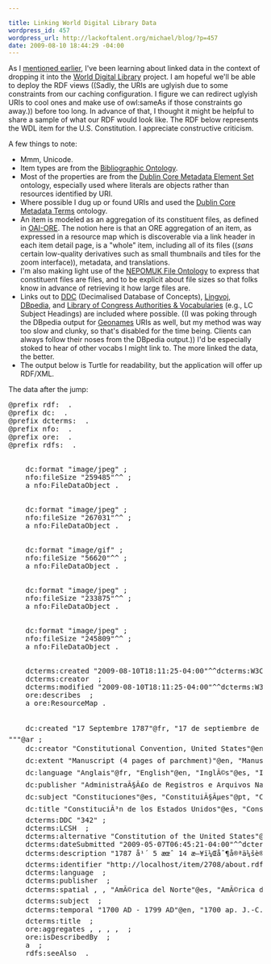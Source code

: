 ```yaml
--- 

title: Linking World Digital Library Data
wordpress_id: 457
wordpress_url: http://lackoftalent.org/michael/blog/?p=457
date: 2009-08-10 18:44:29 -04:00
---
```

As I <a href="/michael/blog/2009/07/31/validating-ore-from-the-command-line/">mentioned earlier</a>, I've been learning about linked data in the context of dropping it into the <a href="http://www.wdl.org">World Digital Library</a> project.  I am hopeful we'll be able to deploy the RDF views ((Sadly, the URIs are uglyish due to some constraints from our caching configuration.  I figure we can redirect uglyish URIs to cool ones and make use of owl:sameAs if those constraints go away.)) before too long.  In advance of that, I thought it might be helpful to share a sample of what our RDF would look like.  The RDF below represents the WDL item for the U.S. Constitution.  I appreciate constructive criticism.

A few things to note:
<ul>
<li>Mmm, Unicode.</li>
<li>Item types are from the <a href="http://bibliontology.com/">Bibliographic Ontology</a>.</li>
<li>Most of the properties are from the <a href="http://dublincore.org/documents/dces/">Dublin Core Metadata Element Set</a> ontology, especially used where literals are objects rather than resources identified by URI. </li>
<li>Where possible I dug up or found URIs and used the <a href="http://dublincore.org/documents/dcmi-terms/">Dublin Core Metadata Terms</a> ontology.</li>
<li>An item is modeled as an aggregation of its constituent files, as defined in <a href="http://www.openarchives.org/ore/">OAI-ORE</a>.  The notion here is that an ORE aggregation of an item, as expressed in a resource map which is discoverable via a link header in each item detail page, is a "whole" item, including all of its files ((<em>sans</em> certain low-quality derivatives such as small thumbnails and tiles for the zoom interface)), metadata, and translations.</li>
<li>I'm also making light use of the <a href="http://www.semanticdesktop.org/ontologies/nfo/">NEPOMUK File Ontology</a> to express that constituent files are files, and to be explicit about file sizes so that folks know in advance of retrieving it how large files are.</li>
<li>Links out to <a href="http://purl.org/NET/decimalised#">DDC</a> (Decimalised Database of Concepts), <a href="http://www.lingvoj.org/">Lingvoj</a>, <a href="http://dbpedia.org/">DBpedia</a>, and <a href="http://id.loc.gov/authorities/">Library of Congress Authorities &amp; Vocabularies</a> (e.g., LC Subject Headings) are included where possible.  ((I was poking through the DBpedia output for <a href="http://www.geonames.org/">Geonames</a> URIs as well, but my method was way too slow and clunky, so that's disabled for the time being.  Clients can always follow their noses from the DBpedia output.)) I'd be especially stoked to hear of other vocabs I might link to.  The more linked the data, the better.</li>
<li>The output below is Turtle for readability, but the application will offer up RDF/XML.</li>
</ul>

The data after the jump:
<!--more-->
<pre lang="ttl">
@prefix rdf: <http://www.w3.org/1999/02/22-rdf-syntax-ns#> .
@prefix dc: <http://purl.org/dc/elements/1.1/> .
@prefix dcterms: <http://purl.org/dc/terms/> .
@prefix nfo: <http://www.semanticdesktop.org/ontologies/nfo#> .
@prefix ore: <http://www.openarchives.org/ore/terms/> .
@prefix rdfs: <http://www.w3.org/2000/01/rdf-schema#> .

<http://localhost/static/c/2708/service/00303_2003_001_pr.jpg>
    dc:format "image/jpeg" ;
    nfo:fileSize "259485"^^<http://www.w3.org/2001/XMLSchema#long> ;
    a nfo:FileDataObject .

<http://localhost/static/c/2708/service/00303_2003_003_pr.jpg>
    dc:format "image/jpeg" ;
    nfo:fileSize "267031"^^<http://www.w3.org/2001/XMLSchema#long> ;
    a nfo:FileDataObject .

<http://localhost/static/c/2708/reference/00303_2003_004_pr_thumb_item.gif>
    dc:format "image/gif" ;
    nfo:fileSize "56620"^^<http://www.w3.org/2001/XMLSchema#long> ;
    a nfo:FileDataObject .

<http://localhost/static/c/2708/service/00303_2003_004_pr.jpg>
    dc:format "image/jpeg" ;
    nfo:fileSize "233875"^^<http://www.w3.org/2001/XMLSchema#long> ;
    a nfo:FileDataObject .

<http://localhost/static/c/2708/service/00303_2003_002_pr.jpg>
    dc:format "image/jpeg" ;
    nfo:fileSize "245809"^^<http://www.w3.org/2001/XMLSchema#long> ;
    a nfo:FileDataObject .

<http://localhost/item/2708/about.rdf>
    dcterms:created "2009-08-10T18:11:25-04:00"^^dcterms:W3CDTF ;
    dcterms:creator <http://dbpedia.org/resource/World_Digital_Library> ;
    dcterms:modified "2009-08-10T18:11:25-04:00"^^dcterms:W3CDTF ;
    ore:describes <http://localhost/item/2708/about.rdf#item> ;
    a ore:ResourceMap .

<http://localhost/item/2708/about.rdf#item>
    dc:created "17 Septembre 1787"@fr, "17 de septiembre de 1787"@es, "17 de setembro de 1787"@pt, "17 ÑÐµÐ½Ñ‚ÑÐ±Ñ€Ñ 1787 Ð³."@ru, "1787å¹´9æœˆ17æ—¥"@zh, "September 17, 1787"@en, """Ù¡Ù§ Ø§ÙŠÙ„ÙˆÙ„ Ù¡Ù§Ù¨Ù§
"""@ar ;
    dc:creator "Constitutional Convention, United States"@en, "ConvenciÃ³n Constituyente, Estados Unidos"@es, "Convention constitutionnelle, Ã‰tats-Unis"@fr, "ConvenÃ§Ã£o Constitucional, Estados Unidos"@pt, "ÐšÐ¾Ð½ÑÑ‚Ð¸Ñ‚ÑƒÑ†Ð¸Ð¾Ð½Ð½Ð°Ñ ÐšÐ¾Ð½Ð²ÐµÐ½Ñ†Ð¸Ñ, Ð¡Ð¾ÐµÐ´Ð¸Ð½ÐµÐ½Ð½Ñ‹Ðµ Ð¨Ñ‚Ð°Ñ‚Ñ‹"@ru, "Ø§Ù„Ø§ØªÙØ§Ù‚ÙŠØ© Ø§Ù„Ø¯Ø³ØªÙˆØ±ÙŠØ©ØŒ Ø§Ù„ÙˆÙ„Ø§ÙŠØ§Øª Ø§Ù„Ù…ØªØ­Ø¯Ø©"@ar, "åˆ¶å®ªä¼šè®®ï¼Œç¾Žå›½"@zh ;
    dc:extent "Manuscript (4 pages of parchment)"@en, "Manuscrit (4 pages de parchemin)"@fr, "Manuscrito (4 pÃ¡ginas de pergamino)"@es, "Manuscrito (4 pÃ¡ginas em pergaminho)"@pt, "Ð ÑƒÐºÐ¾Ð¿Ð¸ÑÑŒÂ (4 Ð¿ÐµÑ€Ð³Ð°Ð¼ÐµÐ½Ñ‚Ð½Ñ‹Ñ… ÑÑ‚Ñ€Ð°Ð½Ð¸Ñ†Ñ‹)"@ru, "Ù…Ø®Ø·ÙˆØ·Ø© (Ù¤ ØµÙØ­Ø§Øª Ù…Ù† Ø§Ù„ÙˆØ±Ù‚ Ø§Ù„Ù†ÙÙŠØ³)"@ar, "æ‰‹è‰æœ¬ï¼ˆ4 é¡µç¾Šçš®çº¸ï¼‰"@zh ;
    dc:language "Anglais"@fr, "English"@en, "InglÃ©s"@es, "InglÃªs"@pt, "ÐÐ½Ð³Ð»Ð¸Ð¹ÑÐºÐ¸Ð¹ ÑÐ·Ñ‹Ðº"@ru, "Ø§Ù„Ø¥Ù†Ø¬Ù„ÙŠØ²ÙŠØ©"@ar, "è‹±è¯­"@zh ;
    dc:publisher "AdministraÃ§Ã£o de Registros e Arquivos Nacionais"@pt, "Archives Nationales et Administration des documents (NARA) des Ã‰tats-Unis d'AmÃ©rique "@fr, "Los Archivos Nacionales y AdministraciÃ³n de Documentos (NARA) de los Estados Unidos de AmÃ©rica"@es, "National Archives and Records Administration"@en, "Ð£Ð¿Ñ€Ð°Ð²Ð»ÐµÐ½Ð¸Ðµ Ð½Ð°Ñ†Ð¸Ð¾Ð½Ð°Ð»ÑŒÐ½Ñ‹Ñ… Ð°Ñ€Ñ…Ð¸Ð²Ð¾Ð² Ð¸ Ð´Ð¾ÐºÑƒÐ¼ÐµÐ½Ñ‚Ð¾Ð²"@ru, "Ø§Ù„Ø¥Ø¯Ø§Ø±Ø© Ø§Ù„Ø£Ù…Ø±ÙŠÙƒÙŠØ© Ù„Ù„ÙˆØ«Ø§Ø¦Ù‚ ÙˆØ§Ù„Ø³Ø¬Ù„Ø§Øª Ø§Ù„ÙˆØ·Ù†ÙŠØ©"@ar, "ç¾Žå›½å›½å®¶æ–‡ä»¶ä¸Žæ¡£æ¡ˆç®¡ç†å±€"@zh ;
    dc:subject "Constituciones"@es, "ConstituiÃ§Ãµes"@pt, "Constitutional & administrative law"@en, "Constitutions"@en, "Constitutions"@fr, "Derecho constitucional y administrativo"@es, "Direito constitucional e administrativo"@pt, "Droit constitutionnel et administratif"@fr, "Politics and government"@en, "Politique et gouvernement"@fr, "PolÃ­tica e governo"@pt, "PolÃ­tica y gobierno"@es, "ÐšÐ¾Ð½ÑÑ‚Ð¸Ñ‚ÑƒÑ†Ð¸Ð¸"@ru, "ÐšÐ¾Ð½ÑÑ‚Ð¸Ñ‚ÑƒÑ†Ð¸Ð¾Ð½Ð½Ð¾Ðµ Ð¸ Ð°Ð´Ð¼Ð¸Ð½Ð¸ÑÑ‚Ñ€Ð°Ñ‚Ð¸Ð²Ð½Ð¾Ðµ Ð¿Ñ€Ð°Ð²Ð¾"@ru, "ÐŸÐ¾Ð»Ð¸Ñ‚Ð¸ÐºÐ° Ð¸ Ð¿Ñ€Ð°Ð²Ð¸Ñ‚ÐµÐ»ÑŒÑÑ‚Ð²Ð¾"@ru, "Ø§Ù„Ø¯Ø³Ø§ØªÙŠØ±"@ar, "Ø§Ù„Ø³ÙŠØ§Ø³Ø© ÙˆØ§Ù„Ø­ÙƒÙˆÙ…Ø©"@ar, "Ø§Ù„Ù‚Ø§Ù†ÙˆÙ† Ø§Ù„Ø¯Ø³ØªÙˆØ±ÙŠ ÙˆØ§Ù„Ø¥Ø¯Ø§Ø±ÙŠ."@ar, "å®ªæ³•"@zh, "å®ªæ³• & è¡Œæ”¿æ³•"@zh, "æ”¿æ²»å’Œæ”¿åºœ"@zh ;
    dc:title "ConstituciÃ³n de los Estados Unidos"@es, "ConstituiÃ§Ã£o dos Estados Unidos"@pt, "Constitution des Ã‰tats-Unis"@fr, "Constitution of the United States"@en, "ÐšÐ¾Ð½ÑÑ‚Ð¸Ñ‚ÑƒÑ†Ð¸Ñ Ð¡Ð¾ÐµÐ´Ð¸Ð½ÐµÐ½Ð½Ñ‹Ñ… Ð¨Ñ‚Ð°Ñ‚Ð¾Ð²"@ru, "Ø¯Ø³ØªÙˆØ± Ø§Ù„ÙˆÙ„Ø§ÙŠØ§Øª Ø§Ù„Ù…ØªØ­Ø¯Ø©"@ar, "ç¾Žå›½å®ªæ³•"@zh ;
    dcterms:DDC "342" ;
    dcterms:LCSH <http://id.loc.gov/authorities/label/Constitutions> ;
    dcterms:alternative "Constitution of the United States"@en ;
    dcterms:dateSubmitted "2009-05-07T06:45:21-04:00"^^dcterms:W3CDTF ;
    dcterms:description "1787 å¹´ 5 æœˆ 14 æ—¥ï¼Œåˆ¶å®ªä¼šè®®åœ¨è´¹åŸŽçš„è®®ä¼šå¤§æ¥¼ï¼ˆç‹¬ç«‹åŽ…ï¼‰å¬å¼€ï¼Œç›®çš„æ˜¯ä¿®è®¢ã€Šé‚¦è”æ¡ä¾‹ã€‹ã€‚ ç”±äºŽå¼€å§‹æ—¶åªæœ‰ä¸¤ä¸ªå·žçš„ä»£è¡¨å›¢å‡ºå¸­ï¼Œæˆå‘˜ä¸å¾—ä¸ä¸€å¤©å¤©åœ°ä¼‘ä¼šï¼Œç›´åˆ° 5 æœˆ 25 æ—¥ä¸Žä¼šäººæ•°è¾¾åˆ°æ³•å®šçš„ä¸ƒä¸ªå·žã€‚ é€šè¿‡è®¨è®ºå’Œäº‰è¾©ï¼Œ6 æœˆä¸­æ—¬æ—¶æ˜Žç¡®æ˜¾ç¤ºå¤§ä¼šä¸Žå…¶ä¿®æ”¹çŽ°æœ‰çš„ã€Šè”é‚¦æ¡ä¾‹ã€‹ä¸å¦‚ä¸ºæ”¿åºœé‡æ–°èµ·è‰ä¸€ä»½å…¨æ–°çš„æ¡†æž¶ã€‚ æ•´ä¸ªå¤å­£ï¼Œä»£è¡¨ä»¬éƒ½åœ¨éžå…¬å¼€ä¼šè®®ä¸­è¾©è®ºã€èµ·è‰ã€é‡æ–°èµ·è‰æ–°å®ªæ³•çš„æ¡æ¬¾ã€‚ ä¸»è¦çš„äº‰è®ºé—®é¢˜åŒ…æ‹¬è¦èµ‹äºˆä¸­å¤®æ”¿åºœå¤šå¤§æƒåˆ©ã€å…è®¸å„å·žåœ¨å›½ä¼šä¸­æœ‰å¤šå°‘ä¸ªä»£è¡¨å¸­ä½ä»¥åŠè¿™äº›ä»£è¡¨åº”è¯¥å¦‚ä½•é€‰ä¸¾äº§ç”Ÿâ€”â€”ç”±äººæ°‘ç›´æŽ¥é€‰ä¸¾è¿˜æ˜¯ç”±å„å·žç«‹æ³•äººå‘˜é€‰ä¸¾äº§ç”Ÿã€‚ è¿™éƒ¨å®ªæ³•æ˜¯å¾ˆå¤šäººæ™ºæ…§çš„ç»“æ™¶ï¼Œæ˜¯åˆä½œæ”¿æ²»è¿ä½œå’Œå¦¥åè‰ºæœ¯çš„å…¸èŒƒã€‚"@zh, "A ConvenÃ§Ã£o Federal reuniu-se na Casa de Estado (Hall da IndependÃªncia), em FiladÃ©lfia, em 14 de maio de 1787 para revisar os Artigos da ConfederaÃ§Ã£o. Em virtude de estarem presentes, inicialmente, as delegaÃ§Ãµes de apenas dois estados, os membros suspenderam os trabalhos, dia apÃ³s dia, atÃ© que fosse atingido o quÃ³rum de sete estados em 25 de maio. AtravÃ©s de discussÃµes e debates ficou claro, em meados de junho que, em vez de alterar os atuais artigos da ConfederaÃ§Ã£o, a convenÃ§Ã£o deveria elaborar uma estrutura inteiramente nova para o governo. Ao longo de todo o verÃ£o, os delegados debateram, elaboraram e reelaboraram os artigos da nova ConstituiÃ§Ã£o em sessÃµes fechadas. Entre os principais pontos em questÃ£o estavam o grau de poder permitido ao governo central, o nÃºmero de representantes no Congresso para cada Estado, e como estes representantes deveriam ser eleitos - diretamente pelo povo ou pelos legisladores do estado. A ConstituiÃ§Ã£o foi o trabalho de muitas mentes e permanece como um modelo de cooperaÃ§Ã£o entre lideranÃ§as polÃ­ticas e da arte da condescendÃªncia."@pt, "La ConvenciÃ³n Federal se reuniÃ³ en la CÃ¡mara del Estado (SalÃ³n de la Independencia) en Filadelfia el 14 de mayo de 1787, para revisar los artÃ­culos de la ConfederaciÃ³n. Debido a que las delegaciones de sÃ³lo dos estados estuvieron presentes inicialmente, los miembros levantaron sesiÃ³n de un dÃ­a para el siguiente hasta que se obtuvo un quÃ³rum de siete estadosÂ el 25 de mayo. A travÃ©s de la discusiÃ³n y el debate se hizo evidente a mediados de junio que, en lugar de modificar los actuales artÃ­culos de la ConfederaciÃ³n, la convenciÃ³n prepararÃ­a un marco totalmente nuevo para el gobierno. Durante todo el verano, los delegados debatieron, prepararon y redactaron nuevamente los artÃ­culos de la nueva ConstituciÃ³n en sesiones a puerta cerrada. Entre los principales puntos en cuestiÃ³n estuvieron cuÃ¡ntoÂ poder otorgarÂ al gobierno central, el nÃºmero de representantes en el Congreso que se iban aÂ permitir a cada Estado y la forma en que estos representantes debÃ­an ser elegidos, directamente por el pueblo o por los legisladores estatales. La ConstituciÃ³n fue el resultado del trabajo de muchas mentes y se erige como modelo de cooperaciÃ³n polÃ­tica y del arte del compromiso."@es, "La Convention FÃ©dÃ©rale s'assembla dans la Chambre LÃ©gislative (Independence Hall) Ã  Philadelphie le 14 mai 1787, pour rÃ©viser les articles de la ConfÃ©dÃ©ration. En raison de la seule prÃ©sence initiale des dÃ©lÃ©gations de deux Ã‰tats, les membres ajournÃ¨rent d'un jour Ã  l'autre jusqu'Ã  ce que le quorum de sept Ã‰tats soit obtenu le 25 mai. Ã‚ travers les discussions et les dÃ©bats, il devint clair dÃ¨s la mi-juin que, plutÃ´t que de modifier les articles existants de la ConfÃ©dÃ©ration, la convention allait plutÃ´t Ã©baucher un cadre entiÃ¨rement nouveau pour le gouvernement. Tout au long de l'Ã©tÃ©, les dÃ©lÃ©guÃ©s dÃ©battirent, Ã©laborÃ¨rent, et remaniÃ¨rent les articles de la nouvelle Constitution, Ã  huis clos. Les principaux points litigieux portaient sur la puissance Ã  accorder au gouvernement central, sur le nombre de reprÃ©sentants au CongrÃ¨s pour chaque Ã‰tat, et sur le mode d'Ã©lection de ces reprÃ©sentants - directement par le peuple ou par les lÃ©gislateurs de l'Ã©tat. La Constitution fut l'Å“uvre de nombreux esprits et reste un modÃ¨le de coopÃ©ration politique et de l'art du compromis."@fr, "The Federal Convention convened in the State House (Independence Hall) in Philadelphia on May 14, 1787, to revise the Articles of Confederation. Because the delegations from only two states were present initially, the members adjourned from one day to the next until a quorum of seven states was obtained on May 25. Through discussion and debate it became clear by mid-June that, rather than amend the existing Articles of Confederation, the convention would draft an entirely new framework for the government. All through the summer, the delegates debated, drafted, and redrafted the articles of the new Constitution in closed sessions. Among the chief points at issue were how much power to allow the central government, how many representatives in Congress to allow each state, and how these representatives should be elected--directly by the people or by the state legislators. The Constitution was the work of many minds and stands as a model of cooperative statesmanship and the art of compromise."@en, "Ð¤ÐµÐ´ÐµÑ€Ð°Ð»ÑŒÐ½Ð¾Ðµ ÑÐ¾Ð±Ñ€Ð°Ð½Ð¸Ðµ ÑÐ¾Ð±Ñ€Ð°Ð»Ð¾ÑÑŒ Ð½Ð° Ð·Ð°ÑÐµÐ´Ð°Ð½Ð¸Ðµ Ð² Ð”Ð¾Ð¼Ðµ Ð¿Ñ€Ð°Ð²Ð¸Ñ‚ÐµÐ»ÑŒÑÑ‚Ð²Ð° (Ð·Ð°Ð» ÐÐµÐ·Ð°Ð²Ð¸ÑÐ¸Ð¼Ð¾ÑÑ‚Ð¸) 14 Ð¼Ð°Ñ 1787 Ð³Ð¾Ð´Ð° Ð´Ð»Ñ Ð¿ÐµÑ€ÐµÑÐ¼Ð¾Ñ‚Ñ€Ð° Ð¡Ñ‚Ð°Ñ‚ÐµÐ¹ ÐšÐ¾Ð½Ñ„ÐµÐ´ÐµÑ€Ð°Ñ†Ð¸Ð¸. ÐŸÐ¾ÑÐºÐ¾Ð»ÑŒÐºÑƒ Ð²Ð½Ð°Ñ‡Ð°Ð»Ðµ Ð½Ð° Ð·Ð°ÑÐµÐ´Ð°Ð½Ð¸Ð¸ Ð¿Ñ€Ð¸ÑÑƒÑ‚ÑÑ‚Ð²Ð¾Ð²Ð°Ð»Ð¸ Ð¿Ñ€ÐµÐ´ÑÑ‚Ð°Ð²Ð¸Ñ‚ÐµÐ»Ð¸ Ñ‚Ð¾Ð»ÑŒÐºÐ¾ Ð´Ð²ÑƒÑ… ÑˆÑ‚Ð°Ñ‚Ð¾Ð², Ð¡Ð¾Ð±Ñ€Ð°Ð½Ð¸Ðµ Ð±Ñ‹Ð»Ð¾ Ñ€Ð°ÑÐ¿ÑƒÑ‰ÐµÐ½Ð¾ Ð½Ð° Ð½ÐµÑÐºÐ¾Ð»ÑŒÐºÐ¾ Ð´Ð½ÐµÐ¹ Ð´Ð¾ Ñ‚ÐµÑ… Ð¿Ð¾Ñ€, Ð¿Ð¾ÐºÐ° 25 Ð¼Ð°Ñ Ð½Ðµ Ð±Ñ‹Ð» Ð¾Ð±ÐµÑÐ¿ÐµÑ‡ÐµÐ½ ÐºÐ²Ð¾Ñ€ÑƒÐ¼ Ð¸Ð· Ð¿Ñ€ÐµÐ´ÑÑ‚Ð°Ð²Ð¸Ñ‚ÐµÐ»ÐµÐ¹ ÑÐµÐ¼Ð¸ ÑˆÑ‚Ð°Ñ‚Ð¾Ð². Ð’ Ñ…Ð¾Ð´Ðµ Ð´Ð¸ÑÐºÑƒÑÑÐ¸Ð¹ Ð¸ Ð´ÐµÐ±Ð°Ñ‚Ð¾Ð² Ðº ÑÐµÑ€ÐµÐ´Ð¸Ð½Ðµ Ð¸ÑŽÐ½Ñ ÑÑ‚Ð°Ð»Ð¾ Ð¿Ð¾Ð½ÑÑ‚Ð½Ð¾, Ñ‡Ñ‚Ð¾ ÑÐ¾Ð±Ñ€Ð°Ð½Ð¸Ðµ Ð±Ñ‹Ð»Ð¾ Ð½Ð°Ð¼ÐµÑ€ÐµÐ½Ð¾ ÑÐºÐ¾Ñ€ÐµÐµ ÑÐ¾ÑÑ‚Ð°Ð²Ð¸Ñ‚ÑŒ Ð½Ð¾Ð²Ñ‹Ð¹ Ð²Ð°Ñ€Ð¸Ð°Ð½Ñ‚ ÑÑ‚Ñ€ÑƒÐºÑ‚ÑƒÑ€Ñ‹ Ð¿Ñ€Ð°Ð²Ð¸Ñ‚ÐµÐ»ÑŒÑÑ‚Ð²Ð°, Ð½ÐµÐ¶ÐµÐ»Ð¸ Ñ‡ÐµÐ¼ Ð¿ÐµÑ€ÐµÑÐ¼Ð°Ñ‚Ñ€Ð¸Ð²Ð°Ñ‚ÑŒ ÑÑƒÑ‰ÐµÑÑ‚Ð²ÑƒÑŽÑ‰Ð¸Ðµ Ð¡Ñ‚Ð°Ñ‚ÑŒÐ¸ ÐšÐ¾Ð½Ñ„ÐµÐ´ÐµÑ€Ð°Ñ†Ð¸Ð¸. Ð’ Ñ‚ÐµÑ‡ÐµÐ½Ð¸Ðµ Ð²ÑÐµÐ³Ð¾ Ð»ÐµÑ‚Ð° Ð´ÐµÐ»ÐµÐ³Ð°Ñ‚Ñ‹ Ð¾Ð±ÑÑƒÐ¶Ð´Ð°Ð»Ð¸, ÑÐ¾ÑÑ‚Ð°Ð²Ð»ÑÐ»Ð¸ Ñ‡ÐµÑ€Ð½Ð¾Ð²Ñ‹Ðµ Ð²Ð°Ñ€Ð¸Ð°Ð½Ñ‚Ñ‹ ÑÑ‚Ð°Ñ‚ÐµÐ¹ Ð½Ð¾Ð²Ð¾Ð¹ ÐšÐ¾Ð½ÑÑ‚Ð¸Ñ‚ÑƒÑ†Ð¸Ð¸ Ð¸ Ñ‚ÑƒÑ‚ Ð¶Ðµ Ð¸Ñ… Ð¿ÐµÑ€ÐµÑÐ¼Ð°Ñ‚Ñ€Ð¸Ð²Ð°Ð»Ð¸ Ð² Ñ…Ð¾Ð´Ðµ Ð·Ð°ÐºÑ€Ñ‹Ñ‚Ñ‹Ñ… Ð·Ð°ÑÐµÐ´Ð°Ð½Ð¸Ð¹. Ð¡Ñ€ÐµÐ´Ð¸ Ð¾ÑÐ½Ð¾Ð²Ð½Ñ‹Ñ… Ð¾Ð±ÑÑƒÐ¶Ð´Ð°Ð²ÑˆÐ¸Ñ…ÑÑ Ð²Ð¾Ð¿Ñ€Ð¾ÑÐ¾Ð² Ð±Ñ‹Ð»Ð¸ Ð²Ð¾Ð¿Ñ€Ð¾ÑÑ‹ ÑÑ‚ÐµÐ¿ÐµÐ½Ð¸ Ð²Ð»Ð°ÑÑ‚Ð¸ Ð¸ Ð¿Ð¾Ð»Ð½Ð¾Ð¼Ð¾Ñ‡Ð¸Ð¹, ÐºÐ¾Ñ‚Ð¾Ñ€Ñ‹Ð¼Ð¸ Ð´Ð¾Ð»Ð¶Ð½Ð¾ Ð±Ñ‹Ñ‚ÑŒ Ð½Ð°Ð´ÐµÐ»ÐµÐ½Ð¾ Ñ†ÐµÐ½Ñ‚Ñ€Ð°Ð»ÑŒÐ½Ð¾Ðµ Ð¿Ñ€Ð°Ð²Ð¸Ñ‚ÐµÐ»ÑŒÑÑ‚Ð²Ð¾, ÐºÐ¾Ð»Ð¸Ñ‡ÐµÑÑ‚Ð²Ð° Ð¿Ñ€ÐµÐ´ÑÑ‚Ð°Ð²Ð¸Ñ‚ÐµÐ»ÐµÐ¹ Ð² ÐšÐ¾Ð½Ð³Ñ€ÐµÑÑÐµ Ð¾Ñ‚ ÐºÐ°Ð¶Ð´Ð¾Ð³Ð¾ ÑˆÑ‚Ð°Ñ‚Ð°, Ð° Ñ‚Ð°ÐºÐ¶Ðµ Ð¿Ñ€Ð¾Ñ†ÐµÐ´ÑƒÑ€Ñ‹ Ð¿ÐµÑ€ÐµÐ¸Ð·Ð±Ñ€Ð°Ð½Ð¸Ñ ÑÑ‚Ð¸Ñ… Ð¿Ñ€ÐµÐ´ÑÑ‚Ð°Ð²Ð¸Ñ‚ÐµÐ»ÐµÐ¹Â â€” Ð½ÐµÐ¿Ð¾ÑÑ€ÐµÐ´ÑÑ‚Ð²ÐµÐ½Ð½Ð¾ Ð¶Ð¸Ñ‚ÐµÐ»ÑÐ¼Ð¸ ÑˆÑ‚Ð°Ñ‚Ð¾Ð² Ð¸Ð»Ð¸ Ð·Ð°ÐºÐ¾Ð½Ð¾Ð´Ð°Ñ‚ÐµÐ»ÑŒÐ½Ñ‹Ð¼Ð¸ ÑÐ¾Ð±Ñ€Ð°Ð½Ð¸ÑÐ¼Ð¸ ÑˆÑ‚Ð°Ñ‚Ð¾Ð². ÐšÐ¾Ð½ÑÑ‚Ð¸Ñ‚ÑƒÑ†Ð¸Ñ Ð±Ñ‹Ð»Ð° Ð¿Ð»Ð¾Ð´Ð¾Ð¼ Ñ€Ð°Ð±Ð¾Ñ‚Ñ‹ Ð¼Ð½Ð¾Ð³Ð¸Ñ… Ð¿Ð¾Ð»Ð¸Ñ‚Ð¸ÐºÐ¾Ð² Ð¸ ÑÐ²Ð»ÑÐµÑ‚ÑÑ ÑÑ€ÐºÐ¸Ð¼ Ð¿Ñ€Ð¸Ð¼ÐµÑ€Ð¾Ð¼ ÑÐ¾Ñ‚Ñ€ÑƒÐ´Ð½Ð¸Ñ‡ÐµÑÑ‚Ð²Ð° Ð³Ð¾ÑÑƒÐ´Ð°Ñ€ÑÑ‚Ð²ÐµÐ½Ð½Ñ‹Ñ… Ð´ÐµÑÑ‚ÐµÐ»ÐµÐ¹ Ð¸ Ð¸ÑÐºÑƒÑÑÑ‚Ð²Ð° ÐºÐ¾Ð¼Ð¿Ñ€Ð¾Ð¼Ð¸ÑÑÐ°."@ru, "Ø§Ø¬ØªÙ…Ø¹ Ù…Ù…Ø«Ù„Ùˆ Ø§Ù„Ø§ØªØ­Ø§Ø¯ Ø§Ù„ÙØ¯Ø±Ø§Ù„ÙŠ ÙÙŠ Ù‚ØµØ± Ø§Ù„Ø¯ÙˆÙ„Ø© (Ù‚Ø§Ø¹Ø© Ø§Ù„Ø§Ø³ØªÙ‚Ù„Ø§Ù„) ÙÙŠ ÙÙŠÙ„Ø§Ø¯Ù„ÙÙŠØ§ ÙŠÙˆÙ… Ù¡Ù¤Â  Ø£ÙŠØ§Ø± Ù¡Ù§Ù¨Ù§ Ù„ØªØ¹Ø¯ÙŠÙ„ Ø§Ù„Ù†Ø¸Ø§Ù… Ø§Ù„Ø£Ø³Ø§Ø³ÙŠ Ù„Ù„Ø§ØªØ­Ø§Ø¯. ÙˆØ­ÙŠØ« Ø­Ø¶Ø± ÙˆÙØ¯Ø§Ù† Ø§Ø«Ù†Ø§Ù† ÙÙ‚Ø· Ù…Ù† ÙˆÙÙˆØ¯ Ø§Ù„ÙˆÙ„Ø§ÙŠØ§Øª ÙÙŠ Ø§Ù„Ø¨Ø¯Ø§ÙŠØ©ØŒ Ø±ÙØ¹ Ø§Ù„Ø£Ø¹Ø¶Ø§Ø¡ Ø§Ù„Ø­Ø¶ÙˆØ± Ø§Ù„Ø¬Ù„Ø³Ø© Ù…Ù† ÙŠÙˆÙ… Ø¥Ù„Ù‰ Ø¢Ø®Ø± Ø­ØªÙ‰ Ø§ÙƒØªÙ…Ù„ Ø§Ù„Ù†ØµØ§Ø¨ Ø§Ù„Ù‚Ø§Ù†ÙˆÙ†ÙŠ Ø¨Ø­Ø¶ÙˆØ± ÙˆÙÙˆØ¯ Ø³Ø¨Ø¹ ÙˆÙ„Ø§ÙŠØ§Øª ÙÙŠ Ù¢Ù¥ Ø£ÙŠØ§Ø±. ÙˆÙ‚Ø¯ Ø§ØªØ¶Ø­ Ø®Ù„Ø§Ù„ Ø§Ù„Ù…Ù†Ø§Ù‚Ø´Ø§Øª ÙˆØ§Ù„Ø­ÙˆØ§Ø± Ø¨Ø­Ù„ÙˆÙ„ Ù…Ù†ØªØµÙ Ø­Ø²ÙŠØ±Ø§Ù† Ø£Ù†Ù‡ Ø¨Ø¯Ù„Ø§ Ù…Ù† ØªØ¹Ø¯ÙŠÙ„ Ù…ÙˆØ§Ø¯ Ø§Ù„Ø§ØªØ­Ø§Ø¯ Ø§Ù„ÙƒÙˆÙ†ÙØ¯Ø±Ø§Ù„ÙŠ Ø§Ù„Ù‚Ø§Ø¦Ù…Ø©ØŒ ÙƒØ§Ù† Ø¹Ù„Ù‰ Ø§Ù„Ù…Ø¤ØªÙ…Ø±ÙŠÙ† ØµÙŠØ§ØºØ© Ø¥Ø·Ø§Ø± Ø¬Ø¯ÙŠØ¯ ØªÙ…Ø§Ù…Ø§ Ø¨Ø§Ù„Ù†Ø³Ø¨Ø© Ù„Ù„Ø­ÙƒÙˆÙ…Ø©. ÙˆØ·ÙˆØ§Ù„ Ø°Ù„Ùƒ Ø§Ù„ØµÙŠÙØŒ Ù†Ø§Ù‚Ø´ Ø§Ù„Ù…Ù†Ø¯ÙˆØ¨ÙˆÙ† ÙˆØµØ§ØºÙˆØ§ Ø«Ù… Ø£Ø¹Ø§Ø¯ÙˆØ§ ØµÙŠØ§ØºØ© Ù…ÙˆØ§Ø¯ Ø§Ù„Ø¯Ø³ØªÙˆØ± Ø§Ù„Ø¬Ø¯ÙŠØ¯ ÙÙŠ Ø¬Ù„Ø³Ø§Øª Ù…ØºÙ„Ù‚Ø©. ÙˆÙ…Ù† Ø¨ÙŠÙ† Ø§Ù„Ù†Ù‚Ø§Ø· Ø§Ù„Ø±Ø¦ÙŠØ³ÙŠØ© Ø§Ù„ØªÙŠ Ø¯Ø§Ø± Ø­ÙˆÙ„Ù‡Ø§ Ø§Ù„Ø¬Ø¯Ù„ Ù…Ø¯Ù‰ ØµÙ„Ø§Ø­ÙŠØ§Øª Ø§Ù„Ø­ÙƒÙˆÙ…Ø© Ø§Ù„Ù…Ø±ÙƒØ²ÙŠØ© ÙˆØ¹Ø¯Ø¯ Ø§Ù„Ù…Ù…Ø«Ù„ÙŠÙ† ÙÙŠ Ø§Ù„ÙƒÙˆÙ†ØºØ±Ø³ Ù„ÙƒÙ„ ÙˆÙ„Ø§ÙŠØ© ØŒ ÙˆÙƒÙŠÙÙŠØ© Ø§Ù†ØªØ®Ø§Ø¨ Ù‡Ø¤Ù„Ø§Ø¡ Ù…Ù…Ø«Ù„ÙŠÙ† -- Ø¨Ø§Ù„Ø§Ù†ØªØ®Ø§Ø¨ Ø§Ù„Ù…Ø¨Ø§Ø´Ø± Ù…Ù† Ø§Ù„Ø´Ø¹Ø¨ Ø£Ùˆ Ù…Ù† Ù‚Ø¨Ù„ Ù…Ø´Ø±Ù‘Ø¹ÙŠ Ø§Ù„ÙˆÙ„Ø§ÙŠØ§Øª. Ù„Ù‚Ø¯ ÙƒØ§Ù† Ø§Ù„Ø¯Ø³ØªÙˆØ± Ù…Ù† Ø¹Ù…Ù„ Ø¹Ù‚ÙˆÙ„ ÙƒØ«ÙŠØ±Ø© ÙˆÙ‡Ùˆ ÙŠÙ…Ø«Ù„ Ù†Ù…ÙˆØ°Ø¬Ø§ Ù„ÙÙ† Ø§Ù„Ø­ÙƒÙ… Ø§Ù„ØªØ¹Ø§ÙˆÙ†ÙŠ Ø­Ù†ÙƒØ© Ø§Ù„ØªÙˆØµÙ„ Ø¥Ù„Ù‰ Ø§Ù„Ø­Ù„ÙˆÙ„ Ø§Ù„ÙˆØ³Ø·."@ar ;
    dcterms:identifier "http://localhost/item/2708/about.rdf#item" ;
    dcterms:language <http://www.lingvoj.org/lang/en> ;
    dcterms:publisher <http://dbpedia.org/resource/National_Archives_and_Records_Administration> ;
    dcterms:spatial <http://dbpedia.org/resource/North_America>, <http://dbpedia.org/resource/United_States_of_America>, "AmÃ©rica del Norte"@es, "AmÃ©rica do Norte"@pt, "AmÃ©rique du Nord"@fr, "Estados Unidos da AmÃ©rica"@pt, "Estados Unidos de AmÃ©rica"@es, "North America"@en, "United States of America"@en, "Ã‰tats-Unis d'AmÃ©rique"@fr, "Ð¡ÐµÐ²ÐµÑ€Ð½Ð°Ñ ÐÐ¼ÐµÑ€Ð¸ÐºÐ°"@ru, "Ð¡Ð¾ÐµÐ´Ð¸Ð½ÐµÐ½Ð½Ñ‹Ðµ Ð¨Ñ‚Ð°Ñ‚Ñ‹ ÐÐ¼ÐµÑ€Ð¸ÐºÐ¸"@ru, "Ø£Ù…Ø±ÙŠÙƒØ§ Ø§Ù„Ø´Ù…Ø§Ù„ÙŠØ©"@ar, "Ø§Ù„ÙˆÙ„Ø§ÙŠØ§Øª Ø§Ù„Ù…ØªØ­Ø¯Ø© Ø§Ù„Ø£Ù…Ø±ÙŠÙƒÙŠØ©"@ar, "åŒ—ç¾Ž"@zh, "ç¾Žå›½"@zh ;
    dcterms:subject <http://dbpedia.org/resource/Constitutions> ;
    dcterms:temporal "1700 AD - 1799 AD"@en, "1700 ap. J.-C. - 1799 ap. J.-C."@fr, "1700 d.C. - 1799 d.C."@es, "1700 d.C. - 1799 d.C."@pt, "1700 Ð½.Ñ. - 1799 Ð½.Ñ."@ru, "1700 å…¬å…ƒ - 1799 å…¬å…ƒ"@zh, "Ù¡Ù§Ù Ù  Ù… - Ù¡Ù§Ù©Ù© Ù…"@ar ;
    dcterms:title <http://dbpedia.org/resource/Constitution_of_the_United_States> ;
    ore:aggregates <http://localhost/static/c/2708/reference/00303_2003_004_pr_thumb_item.gif>, <http://localhost/static/c/2708/service/00303_2003_001_pr.jpg>, <http://localhost/static/c/2708/service/00303_2003_002_pr.jpg>, <http://localhost/static/c/2708/service/00303_2003_003_pr.jpg>, <http://localhost/static/c/2708/service/00303_2003_004_pr.jpg> ;
    ore:isDescribedBy <http://localhost/item/2708/about.rdf> ;
    a <http://purl.org/ontology/bibo/Manuscript> ;
    rdfs:seeAlso <http://hdl.loc.gov/loc.wdl/dna.2708> .

</pre>
